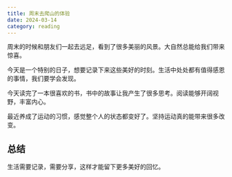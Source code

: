 ```yaml
---
title: 周末去爬山的体验
date: 2024-03-14
category: reading
---
```


周末的时候和朋友们一起去远足，看到了很多美丽的风景。大自然总能给我们带来惊喜。

今天是一个特别的日子，想要记录下来这些美好的时刻。生活中处处都有值得感恩的事情，我们要学会发现。

今天读完了一本很喜欢的书，书中的故事让我产生了很多思考。阅读能够开阔视野，丰富内心。

最近养成了运动的习惯，感觉整个人的状态都变好了。坚持运动真的能带来很多改变。

## 总结

生活需要记录，需要分享，这样才能留下更多美好的回忆。

